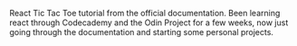 React Tic Tac Toe tutorial from the official documentation. Been learning react through Codecademy and the Odin Project for a few weeks, now just going through the documentation and starting some personal projects.